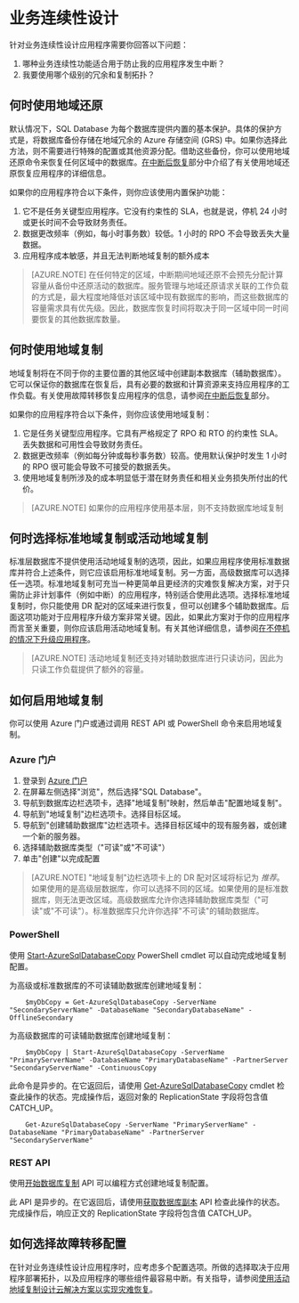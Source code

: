 <properties 
   pageTitle="SQL Database 的业务连续性设计" 
   description="选择指南本部分将提供有关如何选择要使用的 BCDR 功能以及何时使用这些功能的指南。这包括使用 SQL DB 自动获取的内容的说明。"
   services="sql-database" 
   documentationCenter="" 
   authors="elfisher" 
   manager="jeffreyg" 
   editor="monicar"/>

<tags
   ms.service="sql-database"
   ms.devlang="NA"
   ms.topic="article"
   ms.tgt_pltfrm="NA"
   ms.workload="data-management" 
   ms.date="04/13/2015"
   wacn.date="05/25/2015"
   ms.author="elfish"/>

# 业务连续性设计

针对业务连续性设计应用程序需要你回答以下问题：

1. 哪种业务连续性功能适合用于防止我的应用程序发生中断？
2. 我要使用哪个级别的冗余和复制拓扑？

## 何时使用地域还原

默认情况下，SQL Database 为每个数据库提供内置的基本保护。具体的保护方式是，将数据库备份存储在地域冗余的 Azure 存储空间 (GRS) 中。如果你选择此方法，则不需要进行特殊的配置或其他资源分配。借助这些备份，你可以使用地域还原命令来恢复任何区域中的数据库。[在中断后恢复](sql-database-disaster-recovery)部分中介绍了有关使用地域还原恢复应用程序的详细信息。 

如果你的应用程序符合以下条件，则你应该使用内置保护功能：

1. 它不是任务关键型应用程序。它没有约束性的 SLA，也就是说，停机 24 小时或更长时间不会导致财务责任。
2. 数据更改频率（例如，每小时事务数）较低。1 小时的 RPO 不会导致丢失大量数据。
3. 应用程序成本敏感，并且无法判断地域复制的额外成本 

> [AZURE.NOTE] 在任何特定的区域，中断期间地域还原不会预先分配计算容量从备份中还原活动的数据库。服务管理与地域还原请求关联的工作负载的方式是，最大程度地降低对该区域中现有数据库的影响，而这些数据库的容量需求具有优先级。因此，数据库恢复时间将取决于同一区域中同一时间要恢复的其他数据库数量。 

## 何时使用地域复制

地域复制将在不同于你的主要位置的其他区域中创建副本数据库（辅助数据库）。它可以保证你的数据库在恢复后，具有必要的数据和计算资源来支持应用程序的工作负载。有关使用故障转移恢复应用程序的信息，请参阅[在中断后恢复](sql-database-disaster-recovery)部分。

如果你的应用程序符合以下条件，则你应该使用地域复制：

1. 它是任务关键型应用程序。它具有严格规定了 RPO 和 RTO 的约束性 SLA。丢失数据和可用性会导致财务责任。 
2. 数据更改频率（例如每分钟或每秒事务数）较高。使用默认保护时发生 1 小时的 RPO 很可能会导致不可接受的数据丢失。
3. 使用地域复制所涉及的成本明显低于潜在财务责任和相关业务损失所付出的代价。

> [AZURE.NOTE] 如果你的应用程序使用基本层，则不支持数据库地域复制

## 何时选择标准地域复制或活动地域复制

标准层数据库不提供使用活动地域复制的选项，因此，如果应用程序使用标准数据库并符合上述条件，则它应该启用标准地域复制。另一方面，高级数据库可以选择任一选项。标准地域复制可充当一种更简单且更经济的灾难恢复解决方案，对于只需防止非计划事件（例如中断）的应用程序，特别适合使用此选项。选择标准地域复制时，你只能使用 DR 配对的区域来进行恢复，但可以创建多个辅助数据库。后面这项功能对于应用程序升级方案非常关键。因此，如果此方案对于你的应用程序而言至关重要，则你应该启用活动地域复制。有关其他详细信息，请参阅[在不停机的情况下升级应用程序](sql-database-business-continuity-application-upgrade)。 

> [AZURE.NOTE] 活动地域复制还支持对辅助数据库进行只读访问，因此为只读工作负载提供了额外的容量。 

## 如何启用地域复制

你可以使用 Azure 门户或通过调用 REST API 或 PowerShell 命令来启用地域复制。

### Azure 门户

1. 登录到 [Azure 门户](https://portal.Azure.com)
2. 在屏幕左侧选择"浏览"，然后选择"SQL Database"。
3. 导航到数据库边栏选项卡，选择"地域复制"映射，然后单击"配置地域复制"。
4. 导航到"地域复制"边栏选项卡。选择目标区域。 
5. 导航到"创建辅助数据库"边栏选项卡。选择目标区域中的现有服务器，或创建一个新的服务器。
6. 选择辅助数据库类型（"可读"或"不可读"）
7. 单击"创建"以完成配置

> [AZURE.NOTE] "地域复制"边栏选项卡上的 DR 配对区域将标记为 *推荐*。如果使用的是高级层数据库，你可以选择不同的区域。如果使用的是标准数据库，则无法更改区域。高级数据库允许你选择辅助数据库类型（"可读"或"不可读"）。标准数据库只允许你选择"不可读"的辅助数据库。
 
### PowerShell

使用 [Start-AzureSqlDatabaseCopy](https://msdn.microsoft.com/library/dn720220.aspx) PowerShell cmdlet 可以自动完成地域复制配置。

为高级或标准数据库的不可读辅助数据库创建地域复制：
		
		$myDbCopy = Get-AzureSqlDatabaseCopy -ServerName "SecondaryServerName" -DatabaseName "SecondaryDatabaseName" -OfflineSecondary
为高级数据库的可读辅助数据库创建地域复制：

		$myDbCopy | Start-AzureSqlDatabaseCopy -ServerName "PrimaryServerName" -DatabaseName "PrimaryDatabaseName" -PartnerServer "SecondaryServerName" -ContinuousCopy
		 
此命令是异步的。在它返回后，请使用 [Get-AzureSqlDatabaseCopy](https://msdn.microsoft.com/library/dn720235.aspx) cmdlet 检查此操作的状态。完成操作后，返回对象的 ReplicationState 字段将包含值 CATCH_UP。

		Get-AzureSqlDatabaseCopy -ServerName "PrimaryServerName" -DatabaseName "PrimaryDatabaseName" -PartnerServer "SecondaryServerName"


### REST API 

使用[开始数据库复制](https://msdn.microsoft.com/library/azure/dn509576.aspx) API 可以编程方式创建地域复制配置。

此 API 是异步的。在它返回后，请使用[获取数据库副本](https://msdn.microsoft.com/library/azure/dn509570.aspx) API 检查此操作的状态。完成操作后，响应正文的 ReplicationState 字段将包含值 CATCH_UP。


## 如何选择故障转移配置 

在针对业务连续性设计应用程序时，应考虑多个配置选项。所做的选择取决于应用程序部署拓扑，以及应用程序的哪些组件最容易中断。有关指导，请参阅[使用活动地域复制设计云解决方案以实现灾难恢复](https://msdn.microsoft.com/library/azure/dn741328.aspx)。

<!--HONumber=55-->